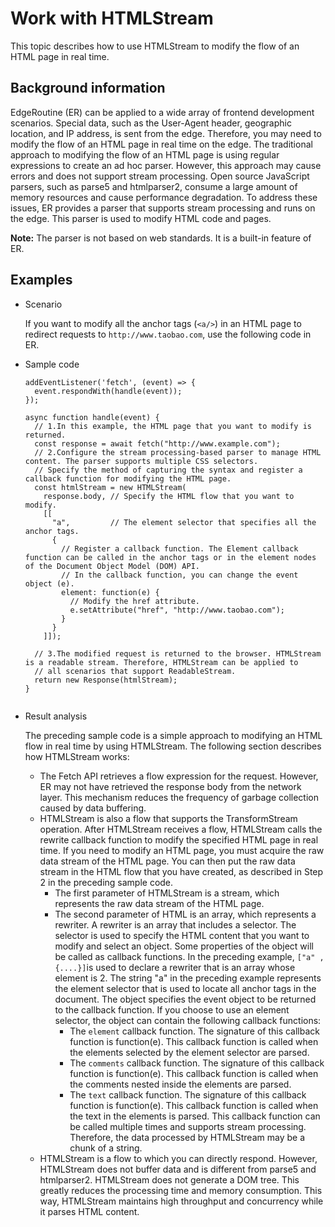# Work with HTMLStream

This topic describes how to use HTMLStream to modify the flow of an HTML page in real time.

## Background information

EdgeRoutine \(ER\) can be applied to a wide array of frontend development scenarios. Special data, such as the User-Agent header, geographic location, and IP address, is sent from the edge. Therefore, you may need to modify the flow of an HTML page in real time on the edge. The traditional approach to modifying the flow of an HTML page is using regular expressions to create an ad hoc parser. However, this approach may cause errors and does not support stream processing. Open source JavaScript parsers, such as parse5 and htmlparser2, consume a large amount of memory resources and cause performance degradation. To address these issues, ER provides a parser that supports stream processing and runs on the edge. This parser is used to modify HTML code and pages.

**Note:** The parser is not based on web standards. It is a built-in feature of ER.

## Examples

-   Scenario

    If you want to modify all the anchor tags \(`<a/>`\) in an HTML page to redirect requests to `http://www.taobao.com`, use the following code in ER.

-   Sample code

    ```
    addEventListener('fetch', (event) => {
      event.respondWith(handle(event));
    });
    
    async function handle(event) {
      // 1.In this example, the HTML page that you want to modify is returned. 
      const response = await fetch("http://www.example.com");
      // 2.Configure the stream processing-based parser to manage HTML content. The parser supports multiple CSS selectors.
      // Specify the method of capturing the syntax and register a callback function for modifying the HTML page. 
      const htmlStream = new HTMLStream(
        response.body, // Specify the HTML flow that you want to modify.
        [[
          "a",         // The element selector that specifies all the anchor tags. 
          {  
            // Register a callback function. The Element callback function can be called in the anchor tags or in the element nodes of the Document Object Model (DOM) API. 
            // In the callback function, you can change the event object (e). 
            element: function(e) {
              // Modify the href attribute.
              e.setAttribute("href", "http://www.taobao.com");
            }
          }
        ]]);
      
      // 3.The modified request is returned to the browser. HTMLStream is a readable stream. Therefore, HTMLStream can be applied to
      // all scenarios that support ReadableStream. 
      return new Response(htmlStream);
    }
                
    ```

-   Result analysis

    The preceding sample code is a simple approach to modifying an HTML flow in real time by using HTMLStream. The following section describes how HTMLStream works:

    -   The Fetch API retrieves a flow expression for the request. However, ER may not have retrieved the response body from the network layer. This mechanism reduces the frequency of garbage collection caused by data buffering.
    -   HTMLStream is also a flow that supports the TransformStream operation. After HTMLStream receives a flow, HTMLStream calls the rewrite callback function to modify the specified HTML page in real time. If you need to modify an HTML page, you must acquire the raw data stream of the HTML page. You can then put the raw data stream in the HTML flow that you have created, as described in Step 2 in the preceding sample code.
        -   The first parameter of HTMLStream is a stream, which represents the raw data stream of the HTML page.
        -   The second parameter of HTML is an array, which represents a rewriter. A rewriter is an array that includes a selector. The selector is used to specify the HTML content that you want to modify and select an object. Some properties of the object will be called as callback functions. In the preceding example, `["a" , {....}]`is used to declare a rewriter that is an array whose element is 2. The string "a" in the preceding example represents the element selector that is used to locate all anchor tags in the document. The object specifies the event object to be returned to the callback function. If you choose to use an element selector, the object can contain the following callback functions:
            -   The `element` callback function. The signature of this callback function is function\(e\). This callback function is called when the elements selected by the element selector are parsed.
            -   The `comments` callback function. The signature of this callback function is function\(e\). This callback function is called when the comments nested inside the elements are parsed.
            -   The `text` callback function. The signature of this callback function is function\(e\). This callback function is called when the text in the elements is parsed. This callback function can be called multiple times and supports stream processing. Therefore, the data processed by HTMLStream may be a chunk of a string.
    -   HTMLStream is a flow to which you can directly respond. However, HTMLStream does not buffer data and is different from parse5 and htmlparser2. HTMLStream does not generate a DOM tree. This greatly reduces the processing time and memory consumption. This way, HTMLStream maintains high throughput and concurrency while it parses HTML content.

